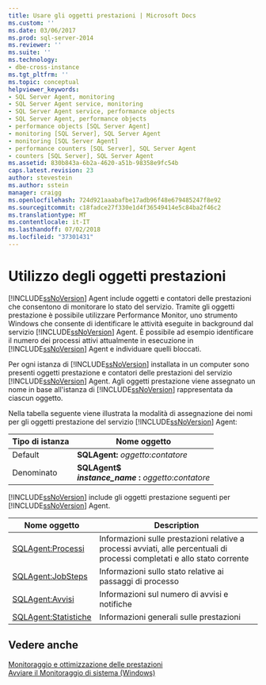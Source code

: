 ```yaml
---
title: Usare gli oggetti prestazioni | Microsoft Docs
ms.custom: ''
ms.date: 03/06/2017
ms.prod: sql-server-2014
ms.reviewer: ''
ms.suite: ''
ms.technology:
- dbe-cross-instance
ms.tgt_pltfrm: ''
ms.topic: conceptual
helpviewer_keywords:
- SQL Server Agent, monitoring
- SQL Server Agent service, monitoring
- SQL Server Agent service, performance objects
- SQL Server Agent, performance objects
- performance objects [SQL Server Agent]
- monitoring [SQL Server], SQL Server Agent
- monitoring [SQL Server Agent]
- performance counters [SQL Server], SQL Server Agent
- counters [SQL Server], SQL Server Agent
ms.assetid: 830b843a-6b2a-4620-a51b-98358e9fc54b
caps.latest.revision: 23
author: stevestein
ms.author: sstein
manager: craigg
ms.openlocfilehash: 724d921aaabafbe17adb96f48e679485247f8e92
ms.sourcegitcommit: c18fadce27f330e1d4f36549414e5c84ba2f46c2
ms.translationtype: MT
ms.contentlocale: it-IT
ms.lasthandoff: 07/02/2018
ms.locfileid: "37301431"
---
```

# <a name="use-performance-objects"></a>Utilizzo degli oggetti prestazioni
  [!INCLUDE[ssNoVersion](../../includes/ssnoversion-md.md)] Agent include oggetti e contatori delle prestazioni che consentono di monitorare lo stato del servizio. Tramite gli oggetti prestazione è possibile utilizzare Performance Monitor, uno strumento Windows che consente di identificare le attività eseguite in background dal servizio [!INCLUDE[ssNoVersion](../../includes/ssnoversion-md.md)] Agent. È possibile ad esempio identificare il numero dei processi attivi attualmente in esecuzione in [!INCLUDE[ssNoVersion](../../includes/ssnoversion-md.md)] Agent e individuare quelli bloccati.  
  
 Per ogni istanza di [!INCLUDE[ssNoVersion](../../includes/ssnoversion-md.md)] installata in un computer sono presenti oggetti prestazione e contatori delle prestazioni del servizio [!INCLUDE[ssNoVersion](../../includes/ssnoversion-md.md)] Agent. Agli oggetti prestazione viene assegnato un nome in base all'istanza di [!INCLUDE[ssNoVersion](../../includes/ssnoversion-md.md)] rappresentata da ciascun oggetto.  
  
 Nella tabella seguente viene illustrata la modalità di assegnazione dei nomi per gli oggetti prestazione del servizio [!INCLUDE[ssNoVersion](../../includes/ssnoversion-md.md)] Agent:  
  
|Tipo di istanza|Nome oggetto|  
|-------------------|-----------------|  
|Default|**SQLAgent:** *oggetto*:*contatore*|  
|Denominato|**SQLAgent$**<br /> ***instance_name* :** *oggetto*:*contatore*|  
  
 [!INCLUDE[ssNoVersion](../../includes/ssnoversion-md.md)] include gli oggetti prestazione seguenti per [!INCLUDE[ssNoVersion](../../includes/ssnoversion-md.md)] Agent.  
  
|Nome oggetto|Description|  
|-----------------|-----------------|  
|[SQLAgent:Processi](../../relational-databases/performance-monitor/sql-server-agent-jobs-object.md)|Informazioni sulle prestazioni relative a processi avviati, alle percentuali di processi completati e allo stato corrente|  
|[SQLAgent:JobSteps](../../relational-databases/performance-monitor/sql-server-agent-jobsteps-object.md)|Informazioni sullo stato relative ai passaggi di processo|  
|[SQLAgent:Avvisi](../../relational-databases/performance-monitor/sql-server-agent-alerts-object.md)|Informazioni sul numero di avvisi e notifiche|  
|[SQLAgent:Statistiche](../../relational-databases/performance-monitor/sql-server-agent-statistics-object.md)|Informazioni generali sulle prestazioni|  
  
## <a name="see-also"></a>Vedere anche  
 [Monitoraggio e ottimizzazione delle prestazioni](../../relational-databases/performance/monitor-and-tune-for-performance.md)   
 [Avviare il Monitoraggio di sistema &#40;Windows&#41;](../../relational-databases/performance/start-system-monitor-windows.md)  
  
  
